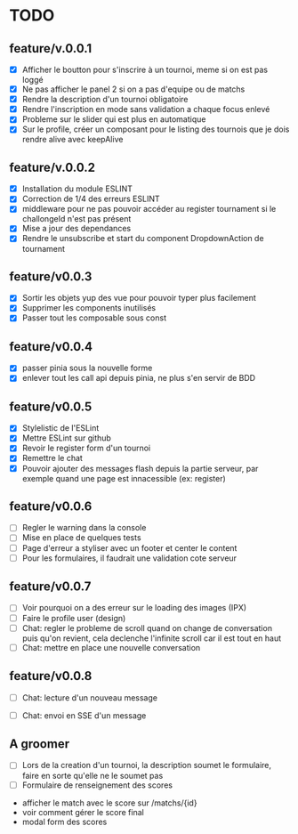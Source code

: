# TODO

## feature/v.0.0.1
- [x] Afficher le boutton pour s'inscrire à un tournoi, meme si on est pas loggé
- [x] Ne pas afficher le panel 2 si on a pas d'equipe ou de matchs
- [x] Rendre la description d'un tournoi obligatoire
- [x] Rendre l'inscription en mode sans validation a chaque focus enlevé
- [x] Probleme sur le slider qui est plus en automatique
- [x] Sur le profile, créer un composant pour le listing des tournois que je dois rendre alive avec keepAlive
## feature/v.0.0.2
- [x] Installation du module ESLINT
- [x] Correction de 1/4 des erreurs ESLINT
- [x] middleware pour ne pas pouvoir accéder au register tournament si le challongeId n'est pas présent
- [x] Mise a jour des dependances
- [x] Rendre le unsubscribe et start du component DropdownAction de tournament

## feature/v0.0.3
- [x] Sortir les objets yup des vue pour pouvoir typer plus facilement
- [x] Supprimer les components inutilisés
- [x] Passer tout les composable sous const

## feature/v0.0.4
- [x] passer pinia sous la nouvelle forme
- [x] enlever tout les call api depuis pinia, ne plus s'en servir de BDD

## feature/v0.0.5
- [x] Stylelistic de l'ESLint
- [x] Mettre ESLint sur github
- [x] Revoir le register form d'un tournoi
- [x] Remettre le chat
- [x] Pouvoir ajouter des messages flash depuis la partie serveur, par exemple quand une page est innacessible (ex: register)

## feature/v0.0.6
- [ ] Regler le warning dans la console
- [ ] Mise en place de quelques tests
- [ ] Page d'erreur a styliser avec un footer et center le content
- [ ] Pour les formulaires, il faudrait une validation cote serveur

## feature/v0.0.7
- [ ] Voir pourquoi on a des erreur sur le loading des images (IPX)
- [ ] Faire le profile user (design)
- [ ] Chat: regler le probleme de scroll quand on change de conversation puis qu'on revient, cela declenche l'infinite scroll car il est tout en haut
- [ ] Chat: mettre en place une nouvelle conversation

## feature/v0.0.8
- [ ] Chat: lecture d'un nouveau message
- [ ] Chat: envoi en SSE d'un message


## A groomer
- [ ] Lors de la creation d'un tournoi, la description soumet le formulaire, faire en sorte qu'elle ne le soumet pas
- [ ] Formulaire de renseignement des scores

- afficher le match avec le score sur /matchs/{id}
- voir comment gérer le score final
- modal form des scores